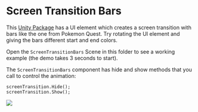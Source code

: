 # Screen Transition Bars
This [Unity Package](https://raw.githubusercontent.com/antonpantev/screenshot-saturday/master/UnityPackages/ScreenTransitionBars.unitypackage) has a UI element which creates a screen transition with bars like the one from Pokemon Quest. Try rotating the UI element and giving the bars different start and end colors.

Open the `ScreenTransitionBars` Scene in this folder to see a working example (the demo takes 3 seconds to start).

The `ScreenTransitionBars` component has hide and show methods that you call to control the animation:

```
screenTransition.Hide();
screenTransition.Show();
```

<img src="https://raw.githubusercontent.com/antonpantev/screenshot-saturday/master/Preview/ScreenTransitionBars.png">

